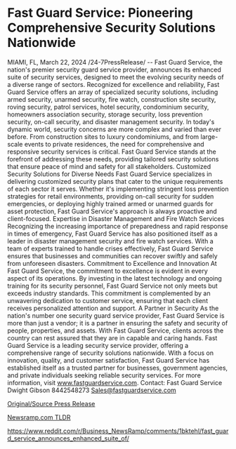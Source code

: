 # Fast Guard Service: Pioneering Comprehensive Security Solutions Nationwide

MIAMI, FL, March 22, 2024 /24-7PressRelease/ -- Fast Guard Service, the nation's premier security guard service provider, announces its enhanced suite of security services, designed to meet the evolving security needs of a diverse range of sectors. Recognized for excellence and reliability, Fast Guard Service offers an array of specialized security solutions, including armed security, unarmed security, fire watch, construction site security, roving security, patrol services, hotel security, condominium security, homeowners association security, storage security, loss prevention security, on-call security, and disaster management security.  In today's dynamic world, security concerns are more complex and varied than ever before. From construction sites to luxury condominiums, and from large-scale events to private residences, the need for comprehensive and responsive security services is critical. Fast Guard Service stands at the forefront of addressing these needs, providing tailored security solutions that ensure peace of mind and safety for all stakeholders.  Customized Security Solutions for Diverse Needs  Fast Guard Service specializes in delivering customized security plans that cater to the unique requirements of each sector it serves. Whether it's implementing stringent loss prevention strategies for retail environments, providing on-call security for sudden emergencies, or deploying highly trained armed or unarmed guards for asset protection, Fast Guard Service's approach is always proactive and client-focused.  Expertise in Disaster Management and Fire Watch Services  Recognizing the increasing importance of preparedness and rapid response in times of emergency, Fast Guard Service has also positioned itself as a leader in disaster management security and fire watch services. With a team of experts trained to handle crises effectively, Fast Guard Service ensures that businesses and communities can recover swiftly and safely from unforeseen disasters.  Commitment to Excellence and Innovation  At Fast Guard Service, the commitment to excellence is evident in every aspect of its operations. By investing in the latest technology and ongoing training for its security personnel, Fast Guard Service not only meets but exceeds industry standards. This commitment is complemented by an unwavering dedication to customer service, ensuring that each client receives personalized attention and support.  A Partner in Security  As the nation's number one security guard service provider, Fast Guard Service is more than just a vendor; it is a partner in ensuring the safety and security of people, properties, and assets. With Fast Guard Service, clients across the country can rest assured that they are in capable and caring hands.  Fast Guard Service is a leading security service provider, offering a comprehensive range of security solutions nationwide. With a focus on innovation, quality, and customer satisfaction, Fast Guard Service has established itself as a trusted partner for businesses, government agencies, and private individuals seeking reliable security services. For more information, visit www.fastguardservice.com.  Contact:  Fast Guard Service Dwight Gibson 8442548273 Sales@fastguardservice.com 

[Original/Source Press Release](https://www.24-7pressrelease.com/press-release/509451/fast-guard-service-pioneering-comprehensive-security-solutions-nationwide)
                    

[Newsramp.com TLDR](None) 

https://www.reddit.com/r/Business_NewsRamp/comments/1bktehl/fast_guard_service_announces_enhanced_suite_of/